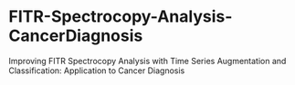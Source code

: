 # FITR-Spectrocopy-Analysis-CancerDiagnosis
Improving FITR Spectrocopy Analysis with Time Series Augmentation and Classification: Application to Cancer Diagnosis
